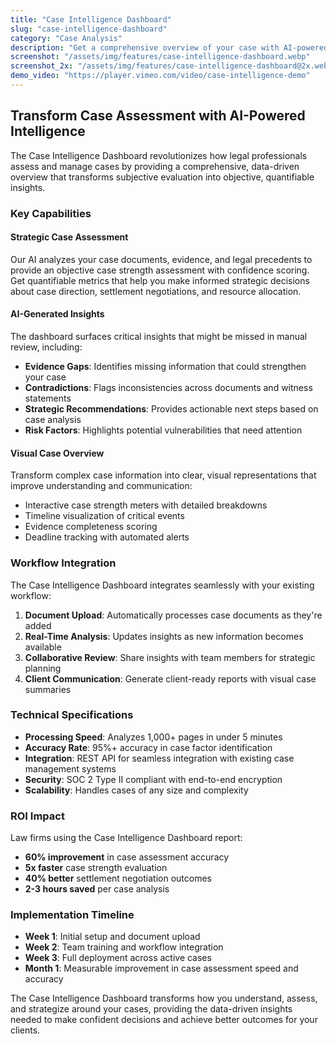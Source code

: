 ```yaml
---
title: "Case Intelligence Dashboard"
slug: "case-intelligence-dashboard"
category: "Case Analysis"
description: "Get a comprehensive overview of your case with AI-powered strength assessments, key case factors, and strategic insights."
screenshot: "/assets/img/features/case-intelligence-dashboard.webp"
screenshot_2x: "/assets/img/features/case-intelligence-dashboard@2x.webp"
demo_video: "https://player.vimeo.com/video/case-intelligence-demo"
---
```


## Transform Case Assessment with AI-Powered Intelligence

The Case Intelligence Dashboard revolutionizes how legal professionals assess and manage cases by providing a comprehensive, data-driven overview that transforms subjective evaluation into objective, quantifiable insights.

### Key Capabilities

#### Strategic Case Assessment
Our AI analyzes your case documents, evidence, and legal precedents to provide an objective case strength assessment with confidence scoring. Get quantifiable metrics that help you make informed strategic decisions about case direction, settlement negotiations, and resource allocation.

#### AI-Generated Insights
The dashboard surfaces critical insights that might be missed in manual review, including:
- **Evidence Gaps**: Identifies missing information that could strengthen your case
- **Contradictions**: Flags inconsistencies across documents and witness statements  
- **Strategic Recommendations**: Provides actionable next steps based on case analysis
- **Risk Factors**: Highlights potential vulnerabilities that need attention

#### Visual Case Overview
Transform complex case information into clear, visual representations that improve understanding and communication:
- Interactive case strength meters with detailed breakdowns
- Timeline visualization of critical events
- Evidence completeness scoring
- Deadline tracking with automated alerts

### Workflow Integration

The Case Intelligence Dashboard integrates seamlessly with your existing workflow:

1. **Document Upload**: Automatically processes case documents as they're added
2. **Real-Time Analysis**: Updates insights as new information becomes available  
3. **Collaborative Review**: Share insights with team members for strategic planning
4. **Client Communication**: Generate client-ready reports with visual case summaries

### Technical Specifications

- **Processing Speed**: Analyzes 1,000+ pages in under 5 minutes
- **Accuracy Rate**: 95%+ accuracy in case factor identification  
- **Integration**: REST API for seamless integration with existing case management systems
- **Security**: SOC 2 Type II compliant with end-to-end encryption
- **Scalability**: Handles cases of any size and complexity

### ROI Impact

Law firms using the Case Intelligence Dashboard report:
- **60% improvement** in case assessment accuracy
- **5x faster** case strength evaluation  
- **40% better** settlement negotiation outcomes
- **2-3 hours saved** per case analysis

### Implementation Timeline

- **Week 1**: Initial setup and document upload
- **Week 2**: Team training and workflow integration
- **Week 3**: Full deployment across active cases  
- **Month 1**: Measurable improvement in case assessment speed and accuracy

The Case Intelligence Dashboard transforms how you understand, assess, and strategize around your cases, providing the data-driven insights needed to make confident decisions and achieve better outcomes for your clients.
